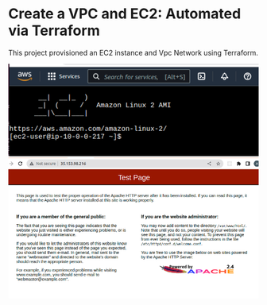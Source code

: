 # Create a VPC and EC2: Automated via Terraform
This project provisioned an EC2 instance and Vpc Network using Terraform.  

![t1](t1.png?raw=true "t1")  
![t2](t2.png?raw=true "t2")  
